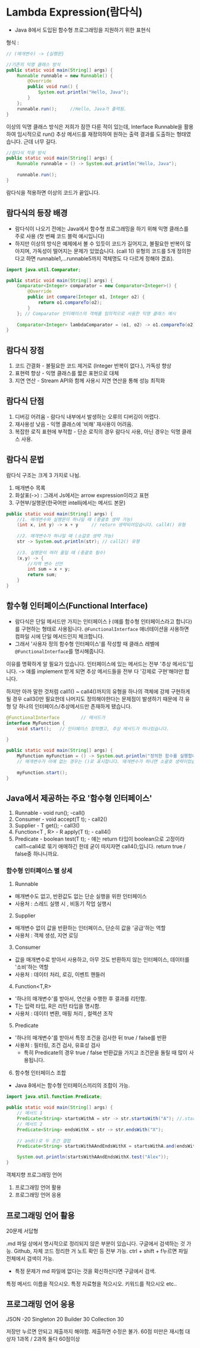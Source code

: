 # Lambda Expression(람다식)
- Java 8에서 도입된 함수형 프로그래밍을 지원하기 위한 표현식

형식 :

```java
// (매개변수) -> {실행문}

//기존의 익명 클래스 방식
public static void main(String[] args) {
    Runnable runnable = new Runnable() {
        @Override
        public void run() {
            System.out.println("Hello, Java");
        }
    };
    runnable.run();     //Hello, Java가 출력됨.
}
```

이상의 익명 클래스 방식은 저희가 잠깐 다룬 적이 있는데,
Interface Runnable을 활용하여 임시적으로 run() 추상 메서드를 재정의하여
원하는 출력 결과를 도출하는 형태였습니다. 근데 너무 길다.

```java
//람다식 적용 방식
public static void main(String[] args) {
    Runnable runnable = () -> System.out.println("Hello, Java");
    
    runnable.run();
}
```
람다식을 적용하면 이상의 코드가 끝입니다.

## 람다식의 등장 배경
- 람다식이 나오기 전에는 Java에서 함수형 프로그래밍을 하기 위해 익명 클래스를 주로 사용 (첫 번째 코드 블럭 예시입니다)
- 하지만 이상의 방식은 예제에서 볼 수 있듯이 코드가 길어지고, 불필요한 반복이 많아지며, 가독성이 떨어지는 문제가 있었습니다. (call 1() 유형의 코드를 5개 정의한다고 하면 runnable1,...runnable5까지 객체명도 다 다르게 정해야 겠죠).

```java
import java.util.Comparator;

public static void main(String[] args) {
    Comparator<Integer> comparator = new Comparator<Integer>() {
        @Override
        public int compare(Integer o1, Integer o2) {
            return o1.compareTo(o2);
        }
    }; // Comparator 인터페이스의 객체를 임의적으로 사용한 익명 클래스 예시
    
    Comparator<Integer> lambdaComparator = (o1, o2) -> o1.compareTo(o2);
}
```
## 람다식 장점
1. 코드 간결화 - 불필요한 코드 제거로 (Integer 반복이 없다.), 가독성 향상
2. 표현력 향상 - 익명 클래스를 짧은 표현으로 대체
3. 지연 연산 - Stream API와 함께 사용시 지연 연산을 통해 성능 최적화

## 람다식 단점
1. 디버깅 어려움 - 람다식 내부에서 발생하는 오류의 디버깅이 어렵다.
2. 재사용성 낮음 - 익명 클래스에 '비해' 재사용이 어려움.
3. 복잡한 로직 표현에 부적합 - 단순 로직의 경우 람다식 사용, 아닌 경우는 익명 클래스 사용.

## 람다식 문법
람다식 구조는 크게 3 가지로 나뉨.
1. 매개변수 목록
2. 화살표(->) : 그래서 Js에서는 arrow expression이라고 표현
3. 구현부/실행문(한국어판 intellij에서는 메서드 본문)

```java
public static void main(String[] args) {
    //1. 매개변수와 실행문이 하나일 때 (중괄호 생략 가능)
    (int x, int y) -> x + y     // return 생략되어있습니다. call4() 유형
    
    //2. 매개변수가 하나일 때 (소갈호 생략 가능)
    str -> System.out.println(str); // call2() 유형
    
    //3. 실행문이 여러 줄일 때 (중괄호 필수)
    (x,y) -> {
        //지역 변수 선언
        int sum = x + y;
        return sum;
    }
}
```
## 함수형 인터페이스(Functional Interface)
- 람다식은 단일 메서드만 가지는 인터페이스ㅏ(얘를 함수형 인터페이스라고 합니다)를 구현하는 형태로 사용됩니다. `@FunctionalInterface` 애너테이션을 사용하면 컴파일 시에 단일 메서드인지 체크합니다.
- 그래서 '사용자 정의 함수형 인터페이스'를 작성할 때 클래스 레벨에 `@FunctionalInterface`를 명시해줍니다.

이유를 명확하게 알 필요가 있습니다.
인터페이스에 있는 메서드는 전부 '추상 메서드'입니다. -> 얘를  implement 받게 되면 추상 메서드들을 전부 다 '강제로 구현'해야만 합니다.

하지만 아까 말한 것처럼 call1() ~ call4()까지의 유형을 하나의 객체에 강제 구현하게 될 경우
call3()만 필요한데 나머지도 정의해야한다는 문제점이 발생하기 때문에 각 유형 당 하나의 인터페이스/추상메서드만 존재하게 됐습니다.

```java
@FunctionalInterface        // 메서드가
interface MyFunction {
    void start();   // 인터페이스 정의했고, 추상 메서드가 하나있습니다.
    
}

public static void main(String[] args) {
    MyFunction myFunction = () -> System.out.println("정의한 함수를 실행합니다.");
    // 매개변수가 아예 없는 경우는 ()로 표시합니다. 매개변수가 하나면 소괄호 생략이었습니다.
    
    myFunction.start();
}
```
## Java에서 제공하는 주요 '함수형 인터페이스'
1. Runnable - void run();    -call()
2. Consumer - void accept(T t); - call2()
3. Supplier - T get(); - call3()
4. Function<T , R> - R apply(T t); - call4()
5. Predicate - boolean test(T t); - 얘는 return 타입이 boolean으로 고정이라 call1~call4로 묶기 애매하긴 한데 굳이 따지자면 call4();입니다.  return true / false중 하나니까요.

### 함수형 인터페이스 별 상세
1.  Runnable
- 매개변수도 없고, 반환값도 없는 단순 실행을 위한 인터페이스
- 사용처 : 스레드 실행 시 , 비동기 작업 실행시
2. Supplier
- 매개변수 없이 값을 반환하는 인터페이스, 단순히 값을 '공급'하는 역할
- 사용처 : 객체 생성, 지연 로딩
3. Consumer
- 값을 매개변수로 받아서 사용하고, 아무 것도 반환하지 않는 인터페이스, 데이터를 '소비'하는 역할
- 사용처 : 데이터 처리, 로깅, 이벤트 핸들러
4. Function<T,R>
- '하나의 매개변수'를 받아서, 연산을 수행한 후 결과를 리턴함.
- T는 입력 타입, R은 리턴 타입을 명시함.
- 사용처 : 데이터 변환, 매핑 처리 , 컬렉션 조작
5. Predicate
- '하나의 매개변수'를 받아서 특정 조건을 검사한 뒤 true / false를 반환
- 사용처 : 필터링, 조건 검사, 유효성 검사
  - 특히 Predicate의 경우 true / false 반환값을 가지고 조건문을 돌릴 때 많이 사용됩니다.
6. 함수형 인터페이스 조합
- Java 8에서는 함수형 인터페이스끼리의 조합이 가능.

```java
import java.util.function.Predicate;

public static void main(String[] args) {
    // 메서드 1
    Predicate<String> startsWithA = str -> str.startsWith("A"); //.startswith()는  String 클래스에 있는 메서드
    // 메서드 2
    Predicate<String> endsWithX = str -> str.endsWith("X");
    
    // and()로 두 조건 결합
    Predicate<String> startsWithAAndEndsWithX = startsWithA.and(endsWithX);

    System.out.println(startsWithAAndEndsWithX.test("Alex"));
}
```

객체지향 프로그래밍 언어
1. 프로그래밍 언어 활용
2. 프로그래밍 언어 응용

## 프로그래밍 언어 활용
20문제 서답형

.md 파일 상에서 명시적으로 정리되지 않은 부분이 있습니다.
구글에서 검색하는 것 가능.
Github, 자체 코드 정리한 거 노트 확인 등 전부 가능.
ctrl + shift + f누르면 파일 전체에서 검색이 가능.

- 특정 문제가 md 파일에 없다는 것을 확신하신다면 구글에서 검색.

특정 메서드 이름을 적으시오.
특정 자료형을 적으시오.
키워드를 적으시오 etc..

## 프로그래밍 언어 응용
JSON      -20
Singleton   20
Builder     30
Collection    30

저장만 누르면 안되고 제출까지 해야함.
제출하면 수정은 불가.
60점 미만은 재시험 대상자
1과목 / 2과목 둘다 60점이상

